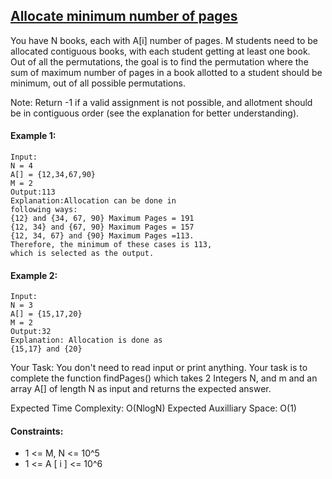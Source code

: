 ## [Allocate minimum number of pages](https://www.geeksforgeeks.org/problems/allocate-minimum-number-of-pages0937/1)

You have N books, each with A[i] number of pages. M students need to be allocated contiguous books, with each student getting at least one book.
Out of all the permutations, the goal is to find the permutation where the sum of maximum number of pages in a book allotted to a student should be minimum, out of all possible permutations.

Note: Return -1 if a valid assignment is not possible, and allotment should be in contiguous order (see the explanation for better understanding).

#### Example 1:

```
Input:
N = 4
A[] = {12,34,67,90}
M = 2
Output:113
Explanation:Allocation can be done in 
following ways:
{12} and {34, 67, 90} Maximum Pages = 191
{12, 34} and {67, 90} Maximum Pages = 157
{12, 34, 67} and {90} Maximum Pages =113.
Therefore, the minimum of these cases is 113,
which is selected as the output.
```

#### Example 2:

```
Input:
N = 3
A[] = {15,17,20}
M = 2
Output:32
Explanation: Allocation is done as
{15,17} and {20}
```

Your Task:
You don't need to read input or print anything. Your task is to complete the function findPages() which takes 2 Integers N, and m and an array A[] of length N as input and returns the expected answer.

Expected Time Complexity: O(NlogN)
Expected Auxilliary Space: O(1)

#### Constraints:

- 1 <=  M, N <= 10^5
- 1 <= A [ i ] <= 10^6
